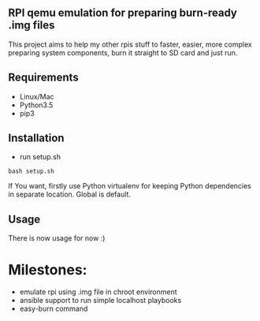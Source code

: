 ## RPI qemu emulation for preparing burn-ready .img files 

This project aims to help my other rpis stuff to faster, easier, more complex preparing system components, burn it straight to SD card and just run.


## Requirements

* Linux/Mac
* Python3.5
* pip3


## Installation

* run setup.sh
```
bash setup.sh
```

If You want, firstly use Python virtualenv for keeping Python dependencies in separate location. Global is default.


## Usage

There is now usage for now :)


# Milestones:
* emulate rpi using .img file in chroot environment
* ansible support to run simple localhost playbooks
* easy-burn command
